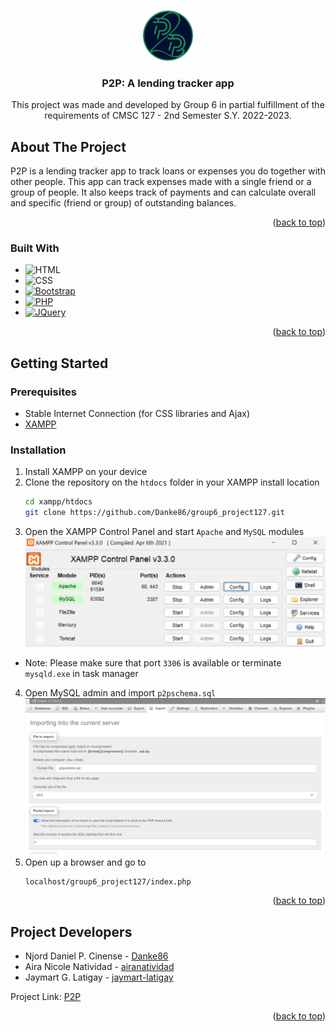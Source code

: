 <a name="readme-top"></a>

<!-- PROJECT LOGO -->
<br />
<div align="center">
  <a href="https://github.com/Danke86/group6_project127">
    <img src="images/p2p-border.png" alt="Logo" width="80" height="80">
  </a>

<h3 align="center">P2P: A lending tracker app</h3>

  <p align="center">
    This project was made and developed by Group 6 in partial fulfillment of the requirements of CMSC 127 - 2nd Semester S.Y. 2022-2023.
  </p>
</div>

<!-- ABOUT THE PROJECT -->
## About The Project
P2P is a lending tracker app to track loans or expenses you do together with other people. This app can track expenses made with a single friend or a group of people. It also keeps track of payments and can calculate overall and specific (friend or group) of outstanding balances. 


<p align="right">(<a href="#readme-top">back to top</a>)</p>



### Built With

* ![HTML][html-badge]
* ![CSS][css-badge]
* [![Bootstrap][getbootstrap.com]][bootstrap-url]
* [![PHP][php.net]][php-url]
* [![JQuery][JQuery.com]][JQuery-url]

<p align="right">(<a href="#readme-top">back to top</a>)</p>



<!-- GETTING STARTED -->
## Getting Started
### Prerequisites

* Stable Internet Connection (for CSS libraries and Ajax)
* [XAMPP](https://www.apachefriends.org)

### Installation

1. Install XAMPP on your device
2. Clone the repository on the `htdocs` folder in your XAMPP install location
   ```bash
   cd xampp/htdocs
   git clone https://github.com/Danke86/group6_project127.git
   ```
3. Open the XAMPP Control Panel and start `Apache` and `MySQL` modules
    <div align = "center">
      <img src="images/install-guide/xampp-cp.png" alt="xampp">
    </div>
  - Note: Please make sure that port `3306` is available or terminate `mysqld.exe` in task manager
4. Open MySQL admin and import `p2pschema.sql`
    <div>
      <img src="images/install-guide/import-schema.png" alt="p2p-schema" >
    </div>
5. Open up a browser and go to
    ```shell
    localhost/group6_project127/index.php
    ```

<p align="right">(<a href="#readme-top">back to top</a>)</p>


## Project Developers

* Njord Daniel P. Cinense - [Danke86](https://github.com/Danke86)
* Aira Nicole Natividad - [airanatividad](https://github.com/airanatividad)
* Jaymart G. Latigay - [jaymart-latigay](https://github.com/jaymart-latigay) 

Project Link: [P2P](https://github.com/Danke86/group6_project127)

<p align="right">(<a href="#readme-top">back to top</a>)</p>



<!-- MARKDOWN LINKS & IMAGES -->
<!-- https://www.markdownguide.org/basic-syntax/#reference-style-links -->
[JQuery.com]: https://img.shields.io/badge/jQuery-0769AD?style=for-the-badge&logo=jquery&logoColor=white
[JQuery-url]: https://jquery.com 
[php.net]: https://img.shields.io/badge/php-0769AD?style=for-the-badge&logo=php&logoColor=white
[php-url]: https://php.net
[html-badge]: https://img.shields.io/badge/HTML-239120?style=for-the-badge&logo=html5&logoColor=white
[css-badge]: https://img.shields.io/badge/CSS-239120?&style=for-the-badge&logo=css3&logoColor=white
[getbootstrap.com]: https://img.shields.io/badge/Bootstrap-563D7C?style=for-the-badge&logo=bootstrap&logoColor=white
[bootstrap-url]: https://getbootstrap.com/